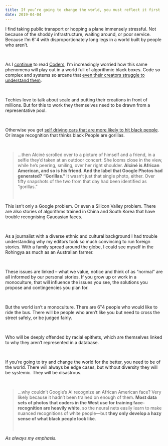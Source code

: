 ```yaml
---
title: If you’re going to change the world, you must reflect it first
date: 2019-04-04
---
```


<!--kg-card-begin: html--><p>I find taking public transport or hopping a plane immensely stressful. Not because of the shoddy infrastructure, waiting around, or poor service. Because I&#8217;m 6&#8243;4 with disproportionately long legs in a world built by people who aren&#8217;t.</p><br>
<p>As I <a href="https://joshnicholas.com/why-techies-think-they-can-change-the-world/" target="_blank" rel="noopener noreferrer">continue</a> to read <a href="https://www.worldcat.org/title/coders-how-software-programmers-think-and-how-their-thinking-is-changing-our-world/oclc/1078434444&#038;referer=brief_results" target="_blank" rel="noopener noreferrer">Coders</a>, I&#8217;m increasingly worried how this same phenomena will play out in a world full of algorithmic black boxes. Code so complex and systems so arcane that <a href="https://annotations.joshnicholas.com/2019/04/03/looking-forward-to.html" target="_blank" rel="noopener noreferrer">even their creators struggle to understand them</a>.</p><br>
<p>Techies love to talk about scale and putting their creations in front of millions. But for this to work they themselves need to be drawn from a representative pool.</p><br>
<p>Otherwise you get <a href="https://twitter.com/joshcnicholas/status/1102581901011968000?s=20" target="_blank" rel="noopener noreferrer">self driving cars that are more likely to hit black people</a>. Or image recognition that thinks black People are gorillas.</p><br>
<blockquote><p>&#8230;then Alciné scrolled over to a picture of himself and a friend, in a selfie they’d taken at an outdoor concert: She looms close in the view, while he’s peering, smiling, over her right shoulder. <strong>Alciné is African American, and so is his friend. And the label that Google Photos had generated? “Gorillas.” </strong>It wasn’t just that single photo, either. Over fifty snapshots of the two from that day had been identified as “gorillas.”</p><br>
</blockquote>
<p>This isn&#8217;t only a Google problem. Or even a Silicon Valley problem. There are also stories of algorithms trained in China and South Korea that have trouble recognising Caucasian faces.</p><br>
<p>As a journalist with a diverse ethnic and cultural background I had trouble understanding why my editors took so much convincing to run foreign stories. With a family spread around the globe, I could see myself in the Rohingya as much as an Australian farmer.</p><br>
<p>These issues are linked &#8211; what we value, notice and think of as &#8220;normal&#8221; are all informed by our personal stories. If you grow up or work in a monoculture, that will influence the issues you see, the solutions you propose and contingencies you plan for.</p><br>
<p>But the world isn&#8217;t a monoculture. There are 6&#8243;4 people who would like to ride the bus. There will be people who aren&#8217;t like you but need to cross the street safely, or be judged fairly.</p><br>
<p>Who will be deeply offended by racial epithets, which are themselves linked to why they aren&#8217;t represented in a database.</p><br>
<p>If you&#8217;re going to try and change the world for the better, you need to be of the world. There will always be edge cases, but without diversity they will be systemic. They will be disastrous.</p><br>
<blockquote><p>&#8230;why couldn’t Google’s AI recognize an African American face? Very likely because it hadn’t been trained on enough of them. <strong>Most data sets of photos that coders in the West use for training face-recognition are heavily white</strong>, so the neural nets easily learn to make nuanced recognitions of white people—but <strong>they only develop a hazy sense of what black people look like</strong>.</p><br>
</blockquote>
<p><em>As always my emphasis.</em></p><br>
<!--kg-card-end: html-->